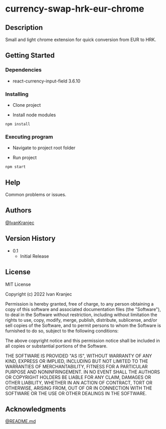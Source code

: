 # currency-swap-hrk-eur-chrome

## Description

Small and light chrome extension for quick conversion from EUR to HRK.

## Getting Started

### Dependencies

* react-currency-input-field 3.6.10

### Installing

* Clone project

* Install node modules
```
npm install
```

### Executing program

* Navigate to project root folder 
  
* Run project
```
npm start
```

## Help

Common problems or issues.

## Authors

[@IvanKranjec](https://www.linkedin.com/in/ivan-kranjec-96352a1b7)

## Version History

* 0.1
    * Initial Release

## License

MIT License

Copyright (c) 2022 Ivan Kranjec

Permission is hereby granted, free of charge, to any person obtaining a copy
of this software and associated documentation files (the "Software"), to deal
in the Software without restriction, including without limitation the rights
to use, copy, modify, merge, publish, distribute, sublicense, and/or sell
copies of the Software, and to permit persons to whom the Software is
furnished to do so, subject to the following conditions:

The above copyright notice and this permission notice shall be included in all
copies or substantial portions of the Software.

THE SOFTWARE IS PROVIDED "AS IS", WITHOUT WARRANTY OF ANY KIND, EXPRESS OR
IMPLIED, INCLUDING BUT NOT LIMITED TO THE WARRANTIES OF MERCHANTABILITY,
FITNESS FOR A PARTICULAR PURPOSE AND NONINFRINGEMENT. IN NO EVENT SHALL THE
AUTHORS OR COPYRIGHT HOLDERS BE LIABLE FOR ANY CLAIM, DAMAGES OR OTHER
LIABILITY, WHETHER IN AN ACTION OF CONTRACT, TORT OR OTHERWISE, ARISING FROM,
OUT OF OR IN CONNECTION WITH THE SOFTWARE OR THE USE OR OTHER DEALINGS IN THE
SOFTWARE.

## Acknowledgments

[@README.md](https://gist.github.com/DomPizzie/7a5ff55ffa9081f2de27c315f5018afc)
